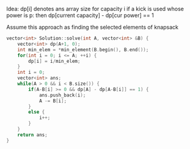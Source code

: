 Idea: 
dp[i] denotes ans array size for capacity i
if a kick is used whose power is p:
    then dp[current capacity] - dp[cur power] == 1
    
Assume this approach as finding the selected elements of knapsack
```cpp
vector<int> Solution::solve(int A, vector<int> &B) {
    vector<int> dp(A+1, 0);
    int min_elem = *min_element(B.begin(), B.end());
    for(int i = 0; i <= A; ++i) {
        dp[i] = i/min_elem;
    }
    int i = 0;
    vector<int> ans;
    while(A > 0 && i < B.size()) {
        if(A-B[i] >= 0 && dp[A] - dp[A-B[i]] == 1) {
            ans.push_back(i);
            A -= B[i];
        }
        else {
            i++;
        }
    }
    return ans;
}
```

